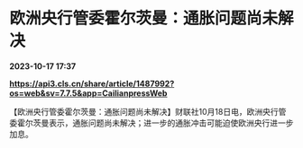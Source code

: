 # 欧洲央行管委霍尔茨曼：通胀问题尚未解决

**2023-10-17 17:37**

**https://api3.cls.cn/share/article/1487992?os=web&sv=7.7.5&app=CailianpressWeb**

【欧洲央行管委霍尔茨曼：通胀问题尚未解决】财联社10月18日电，欧洲央行管委霍尔茨曼表示，通胀问题尚未解决；进一步的通胀冲击可能迫使欧洲央行进一步加息。